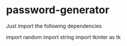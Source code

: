 # password-generator

Just import the following dependencies

import random
import string
import tkinter as tk
